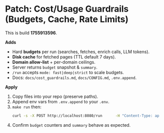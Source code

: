 # Patch: Cost/Usage Guardrails (Budgets, Cache, Rate Limits)

This is build **1755913596**.

**Adds**
- Hard **budgets** per run (searches, fetches, enrich calls, LLM tokens).
- **Disk cache** for fetched pages (TTL default 7 days).
- **Domain allow-list** + per-domain ceilings.
- Server returns `budget` snapshot & `summary`.
- `/run` accepts `mode: fast|deep|strict` to scale budgets.
- Docs: `docs/cost_guardrails.md`, `docs/CONFIG.md`, `.env.append`.

**Apply**
1) Copy files into your repo (preserve paths).
2) Append env vars from `.env.append` to your `.env`.
3) `make run` then:
   ```bash
   curl -s -X POST http://localhost:8080/run      -H "Content-Type: application/json"      -d '{"segment":"healthcare","targetcount":30,"mode":"fast","region":"both"}' | jq
   ```
4) Confirm `budget` counters and `summary` behave as expected.
